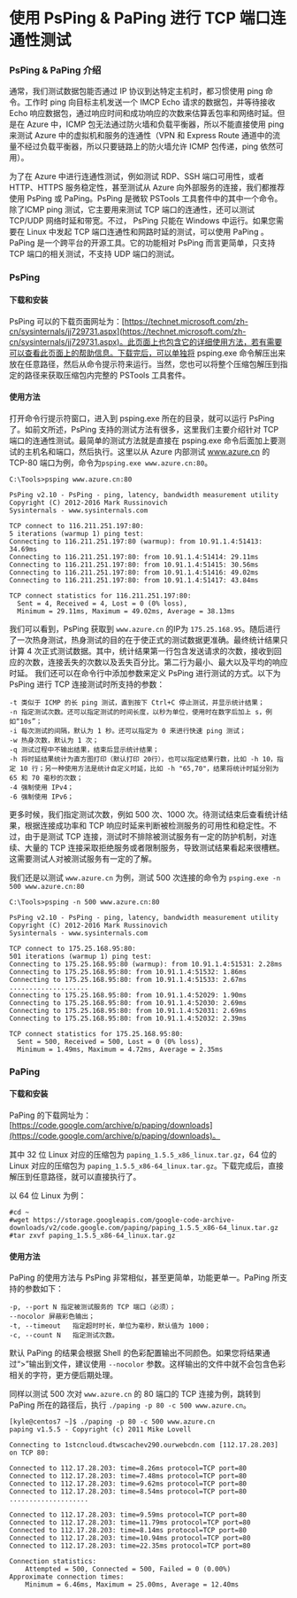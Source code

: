 <properties
	pageTitle="使用 PsPing & PaPing 进行 TCP 端口连通性测试"
	description="在 Windows 及 Linux 操作系统中分别使用 PsPing 和 PaPing 工具进行 TCP 端口连通性测试"
	services="virtual-network"
	documentationCenter=""
	authors=""
	manager=""
	editor=""
	tags="Azure,虚拟机,PSPing,PaPing,ping,IMCP"/>

<tags
    ms.service="virtual-network-aog"
    ms.date="12/08/2016"
    wacn.date="12/08/2016"/>

# 使用 PsPing & PaPing 进行 TCP 端口连通性测试 #

### PsPing & PaPing 介绍 ###

通常，我们测试数据包能否通过 IP 协议到达特定主机时，都习惯使用 ping 命令。工作时 ping 向目标主机发送一个 IMCP Echo 请求的数据包，并等待接收 Echo 响应数据包，通过响应时间和成功响应的次数来估算丢包率和网络时延。但是在 Azure 中，ICMP 包无法通过防火墙和负载平衡器，所以不能直接使用 ping 来测试 Azure 中的虚拟机和服务的连通性（VPN 和 Express Route 通道中的流量不经过负载平衡器，所以只要链路上的防火墙允许 ICMP 包传递，ping 依然可用）。

为了在 Azure 中进行连通性测试，例如测试 RDP、SSH 端口可用性，或者 HTTP、HTTPS 服务稳定性，甚至测试从 Azure 向外部服务的连接，我们都推荐使用 PsPing 或 PaPing。PsPing 是微软 PSTools 工具套件中的其中一个命令。除了ICMP ping 测试，它主要用来测试 TCP 端口的连通性，还可以测试 TCP/UDP 网络时延和带宽。不过， PsPing 只能在 Windows 中运行。如果您需要在 Linux 中发起 TCP 端口连通性和网路时延的测试，可以使用 PaPing 。PaPing 是一个跨平台的开源工具。它的功能相对 PsPing 而言更简单，只支持 TCP 端口的相关测试，不支持 UDP 端口的测试。

### PsPing ###

#### 下载和安装 ####

PsPing 可以的下载页面网址为：[https://technet.microsoft.com/zh-cn/sysinternals/jj729731.aspx](https://technet.microsoft.com/zh-cn/sysinternals/jj729731.aspx)。此页面上也包含它的详细使用方法，若有需要可以查看此页面上的帮助信息。下载完后，可以单独将 psping.exe 命令解压出来放在任意路径，然后从命令提示符来运行。当然，您也可以将整个压缩包解压到指定的路径来获取压缩包内完整的 PSTools 工具套件。

#### 使用方法 ####

打开命令行提示符窗口，进入到 psping.exe 所在的目录，就可以运行 PsPing 了。如前文所述，PsPing 支持的测试方法有很多，这里我们主要介绍针对 TCP 端口的连通性测试。最简单的测试方法就是直接在 psping.exe 命令后面加上要测试的主机名和端口，然后执行。这里以从 Azure 内部测试 www.azure.cn 的 TCP-80 端口为例，命令为`psping.exe www.azure.cn:80`。

	C:\Tools>psping www.azure.cn:80
	
	PsPing v2.10 - PsPing - ping, latency, bandwidth measurement utility
	Copyright (C) 2012-2016 Mark Russinovich
	Sysinternals - www.sysinternals.com
	
	TCP connect to 116.211.251.197:80:
	5 iterations (warmup 1) ping test:
	Connecting to 116.211.251.197:80 (warmup): from 10.91.1.4:51413: 34.69ms
	Connecting to 116.211.251.197:80: from 10.91.1.4:51414: 29.11ms
	Connecting to 116.211.251.197:80: from 10.91.1.4:51415: 30.56ms
	Connecting to 116.211.251.197:80: from 10.91.1.4:51416: 49.02ms
	Connecting to 116.211.251.197:80: from 10.91.1.4:51417: 43.84ms
	
	TCP connect statistics for 116.211.251.197:80:
	  Sent = 4, Received = 4, Lost = 0 (0% loss),
	  Minimum = 29.11ms, Maximum = 49.02ms, Average = 38.13ms

我们可以看到，PsPing 获取到 `www.azure.cn` 的IP为 `175.25.168.95`。随后进行了一次热身测试，热身测试的目的在于使正式的测试数据更准确。最终统计结果只计算 4 次正式测试数据。其中，统计结果第一行包含发送请求的次数，接收到回应的次数，连接丢失的次数以及丢失百分比。第二行为最小、最大以及平均的响应时延。
我们还可以在命令行中添加参数来定义 PsPing 进行测试的方式。以下为 PsPing 进行 TCP 连接测试时所支持的参数：

	-t 类似于 ICMP 的长 ping 测试，直到按下 Ctrl+C 停止测试，并显示统计结果；
	-n 指定测试次数。还可以指定测试的时间长度，以秒为单位，使用时在数字后加上 s，例如“10s”；
	-i 每次测试的间隔，默认为 1 秒。还可以指定为 0 来进行快速 ping 测试；
	-w 热身次数，默认为 1 次；
	-q 测试过程中不输出结果，结束后显示统计结果；
	-h 将时延结果统计为直方图打印（默认打印 20行），也可以指定结果行数，比如 -h 10，指定 10 行；另一种使用方法是统计自定义时延，比如 -h "65,70"，结果将统计时延分别为 65 和 70 毫秒的次数；
	-4 强制使用 IPv4；
	-6 强制使用 IPv6；

更多时候，我们指定测试次数，例如 500 次、1000 次。待测试结束后查看统计结果，根据连接成功率和 TCP 响应时延来判断被检测服务的可用性和稳定性。不过，由于是测试 TCP 连接，测试时不排除被测试服务有一定的防护机制，对连续、大量的 TCP 连接采取拒绝服务或者限制服务，导致测试结果看起来很槽糕。这需要测试人对被测试服务有一定的了解。

我们还是以测试 `www.azure.cn` 为例，测试 500 次连接的命令为 `psping.exe -n 500 www.azure.cn:80`

	C:\Tools>psping -n 500 www.azure.cn:80
	
	PsPing v2.10 - PsPing - ping, latency, bandwidth measurement utility
	Copyright (C) 2012-2016 Mark Russinovich
	Sysinternals - www.sysinternals.com
	
	TCP connect to 175.25.168.95:80:
	501 iterations (warmup 1) ping test:
	Connecting to 175.25.168.95:80 (warmup): from 10.91.1.4:51531: 2.28ms
	Connecting to 175.25.168.95:80: from 10.91.1.4:51532: 1.86ms
	Connecting to 175.25.168.95:80: from 10.91.1.4:51533: 2.67ms
	....................
	Connecting to 175.25.168.95:80: from 10.91.1.4:52029: 1.90ms
	Connecting to 175.25.168.95:80: from 10.91.1.4:52030: 2.69ms
	Connecting to 175.25.168.95:80: from 10.91.1.4:52031: 2.69ms
	Connecting to 175.25.168.95:80: from 10.91.1.4:52032: 2.39ms
	
	TCP connect statistics for 175.25.168.95:80:
	  Sent = 500, Received = 500, Lost = 0 (0% loss),
	  Minimum = 1.49ms, Maximum = 4.72ms, Average = 2.35ms

### PaPing ###

#### 下载和安装 ####

PaPing 的下载网址为：[https://code.google.com/archive/p/paping/downloads](https://code.google.com/archive/p/paping/downloads)。

其中 32 位 Linux 对应的压缩包为 `paping_1.5.5_x86_linux.tar.gz`，64 位的 Linux 对应的压缩包为 `paping_1.5.5_x86-64_linux.tar.gz`。下载完成后，直接解压到任意路径，就可以直接执行了。

以 64 位 Linux 为例：

	#cd ~
	#wget https://storage.googleapis.com/google-code-archive-downloads/v2/code.google.com/paping/paping_1.5.5_x86-64_linux.tar.gz
	#tar zxvf paping_1.5.5_x86-64_linux.tar.gz

#### 使用方法 ####

PaPing 的使用方法与 PsPing 非常相似，甚至更简单，功能更单一。PaPing 所支持的参数如下：

	-p, --port N 指定被测试服务的 TCP 端口（必须）；
	--nocolor 屏蔽彩色输出；
	-t, --timeout	指定超时时长，单位为毫秒，默认值为 1000；
	-c, --count N	指定测试次数。

默认 PaPing 的结果会根据 Shell 的色彩配置输出不同颜色。如果您将结果通过“>”输出到文件，建议使用 `--nocolor` 参数。这样输出的文件中就不会包含色彩相关的字符，更方便后期处理。

同样以测试 500 次对 `www.azure.cn` 的 80 端口的 TCP 连接为例，跳转到 PaPing 所在的路径后，执行 `./paping -p 80 -c 500 www.azure.cn`。
	
	[kyle@centos7 ~]$ ./paping -p 80 -c 500 www.azure.cn
	paping v1.5.5 - Copyright (c) 2011 Mike Lovell
	
	Connecting to 1stcncloud.dtwscachev290.ourwebcdn.com [112.17.28.203] on TCP 80:
	
	Connected to 112.17.28.203: time=8.26ms protocol=TCP port=80
	Connected to 112.17.28.203: time=7.48ms protocol=TCP port=80
	Connected to 112.17.28.203: time=9.62ms protocol=TCP port=80
	Connected to 112.17.28.203: time=8.54ms protocol=TCP port=80
	....................
	
	Connected to 112.17.28.203: time=9.59ms protocol=TCP port=80
	Connected to 112.17.28.203: time=11.79ms protocol=TCP port=80
	Connected to 112.17.28.203: time=8.14ms protocol=TCP port=80
	Connected to 112.17.28.203: time=10.94ms protocol=TCP port=80
	Connected to 112.17.28.203: time=22.35ms protocol=TCP port=80
	
	Connection statistics:
		Attempted = 500, Connected = 500, Failed = 0 (0.00%)
	Approximate connection times:
		Minimum = 6.46ms, Maximum = 25.00ms, Average = 12.40ms
